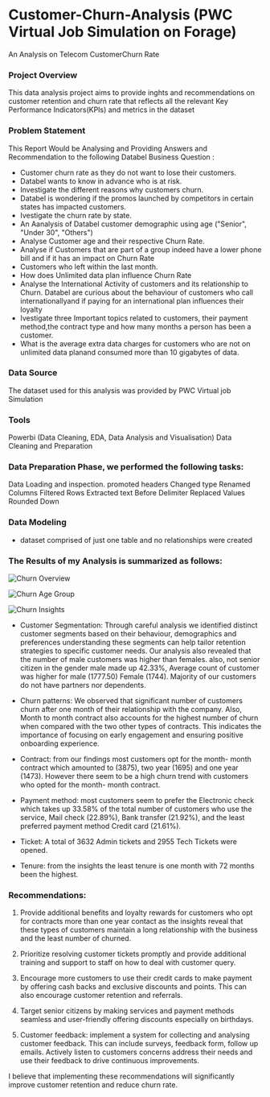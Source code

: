 
# Customer-Churn-Analysis (PWC Virtual Job Simulation on Forage)

An Analysis on Telecom CustomerChurn Rate 

### Project Overview
This data analysis project aims to provide inghts and recommendations on customer retention and churn rate that reflects all the relevant Key Performance Indicators(KPIs) and metrics in the dataset

### Problem Statement
This Report Would be Analysing and Providing Answers and Recommendation to the following Databel Business Question :

- Customer churn rate as they do not want to lose their customers.
- Databel wants to know in advance who is at risk.
- Investigate the different reasons why customers churn.
- Databel is wondering if the promos launched by competitors in certain states has impacted customers.
- Ivestigate the churn rate by state.
- An Aanalysis of Databel customer demographic using age ("Senior", "Under 30", "Others")
- Analyse Customer age and their respective Churn Rate.
- Analyse if Customers that are part of a group indeed have a lower phone bill and if it has an impact on Churn Rate
- Customers who left within the last month.
- How does Unlimited data plan influence Churn Rate
- Analyse the International Activity of customers and its relationship to Churn. Databel are curious about the behaviour of customers who call internationallyand if paying for an international plan influences their loyalty
- Ivestigate three Important topics related to customers, their payment method,the contract type and how many months a person has been a customer.
- What is the average extra data charges for customers who are not on unlimited data planand consumed more than 10 gigabytes of data.

### Data Source
The dataset used for this analysis was provided by PWC Virtual job Simulation

### Tools
Powerbi (Data Cleaning, EDA, Data Analysis and Visualisation)
Data Cleaning and Preparation

### Data Preparation Phase, we performed the following tasks:

Data Loading and inspection.
promoted headers
Changed type
Renamed Columns
Filtered Rows
Extracted text Before Delimiter
Replaced Values
Rounded Down


### Data Modeling
- dataset comprised of just one table and no relationships were created


### The Results of my Analysis is summarized as follows:
![Churn Overview](https://github.com/rakiya30/Customer-Retention-Analysis/assets/154539987/3b766686-eba1-433d-bf04-2c7136adbab6)


![Churn Age Group](https://github.com/rakiya30/Customer-Retention-Analysis/assets/154539987/ff7f0e2a-9029-4f51-893b-ae03c9b7eba9)



![Churn Insights](https://github.com/rakiya30/Customer-Retention-Analysis/assets/154539987/4814b18f-7aaa-450d-b066-1ea4c8a9b6bf)


- Customer Segmentation: Through careful analysis we identified distinct customer segments
based on their behaviour, demographics and preferences understanding these segments can
help tailor retention strategies to specific customer needs. Our analysis also revealed that
the number of male customers was higher than females. also, not senior citizen in the
gender male made up 42.33%, Average count of customer was higher for male (1777.50)
Female (1744). Majority of our customers do not have partners nor dependents.

- Churn patterns: We observed that significant number of customers churn after one month
of their relationship with the company. Also, Month to month contract also accounts for the
highest number of churn when compared with the two other types of contracts. This
indicates the importance of focusing on early engagement and ensuring positive onboarding
experience.

- Contract: from our findings most customers opt for the month- month contract which
amounted to (3875), two year (1695) and one year (1473). However there seem to be a high
churn trend with customers who opted for the month- month contract.

- Payment method: most customers seem to prefer the Electronic check which takes up
33.58% of the total number of customers who use the service, Mail check (22.89%), Bank
transfer (21.92%), and the least preferred payment method Credit card (21.61%).

- Ticket: A total of 3632 Admin tickets and 2955 Tech Tickets were opened.

- Tenure: from the insights the least tenure is one month with 72 months been the highest.
  


### Recommendations:

1. Provide additional benefits and loyalty rewards for customers who opt for contracts more
than one year contact as the insights reveal that these types of customers maintain a long
relationship with the business and the least number of churned.

2. Prioritize resolving customer tickets promptly and provide additional training and support to
staff on how to deal with customer query.

3. Encourage more customers to use their credit cards to make payment by offering cash backs
and exclusive discounts and points. This can also encourage customer retention and
referrals.

4. Target senior citizens by making services and payment methods seamless and user-friendly
offering discounts especially on birthdays.

5. Customer feedback: implement a system for collecting and analysing customer feedback.
This can include surveys, feedback form, follow up emails. Actively listen to customers
concerns address their needs and use their feedback to drive continuous improvements.

I believe that implementing these recommendations will significantly improve customer retention
and reduce churn rate. 
